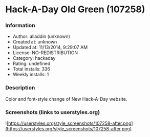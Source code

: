 # Hack-A-Day Old Green (107258)

### Information
- Author: alladdin (unknown)
- Created at: unknown
- Updated at: 11/13/2014, 9:29:07 AM
- License: NO-REDISTRIBUTION
- Category: hackaday
- Rating: undefined
- Total installs: 336
- Weekly installs: 1


### Description
Color and font-style change of New Hack-A-Day website.


### Screenshots (links to userstyles.org)
![https://userstyles.org/style_screenshots/107258-after.png](https://userstyles.org/style_screenshots/107258-after.png)


